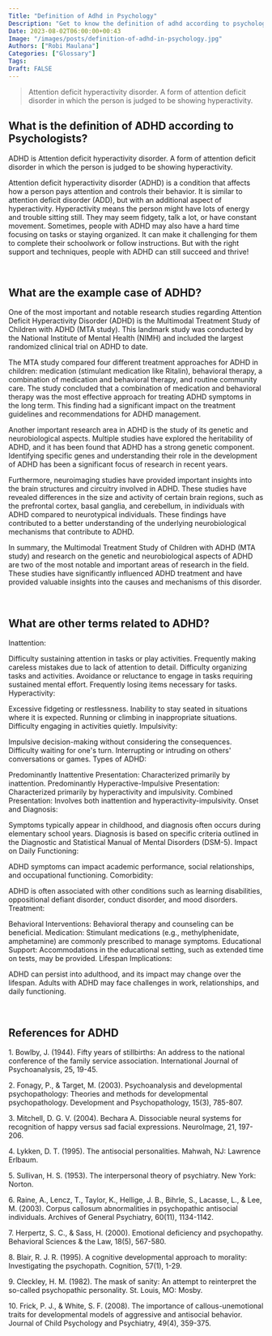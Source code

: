 ```yaml
---
Title: "Definition of Adhd in Psychology"
Description: "Get to know the definition of adhd according to psychologists."
Date: 2023-08-02T06:00:00+00:43
Image: "/images/posts/definition-of-adhd-in-psychology.jpg"
Authors: ["Robi Maulana"]
Categories: ["Glossary"]
Tags: 
Draft: FALSE
---
```





> Attention deficit hyperactivity disorder. A form of attention deficit disorder in which the person is judged to be showing hyperactivity.

## What is the definition of ADHD according to Psychologists?

ADHD is Attention deficit hyperactivity disorder. A form of attention deficit disorder in which the person is judged to be showing hyperactivity.

Attention deficit hyperactivity disorder (ADHD) is a condition that affects how a person pays attention and controls their behavior. It is similar to attention deficit disorder (ADD), but with an additional aspect of hyperactivity. Hyperactivity means the person might have lots of energy and trouble sitting still. They may seem fidgety, talk a lot, or have constant movement. Sometimes, people with ADHD may also have a hard time focusing on tasks or staying organized. It can make it challenging for them to complete their schoolwork or follow instructions. But with the right support and techniques, people with ADHD can still succeed and thrive!

 

## What are the example case of ADHD?

One of the most important and notable research studies regarding Attention Deficit Hyperactivity Disorder (ADHD) is the Multimodal Treatment Study of Children with ADHD (MTA study). This landmark study was conducted by the National Institute of Mental Health (NIMH) and included the largest randomized clinical trial on ADHD to date.

The MTA study compared four different treatment approaches for ADHD in children: medication (stimulant medication like Ritalin), behavioral therapy, a combination of medication and behavioral therapy, and routine community care. The study concluded that a combination of medication and behavioral therapy was the most effective approach for treating ADHD symptoms in the long term. This finding had a significant impact on the treatment guidelines and recommendations for ADHD management.

Another important research area in ADHD is the study of its genetic and neurobiological aspects. Multiple studies have explored the heritability of ADHD, and it has been found that ADHD has a strong genetic component. Identifying specific genes and understanding their role in the development of ADHD has been a significant focus of research in recent years.

Furthermore, neuroimaging studies have provided important insights into the brain structures and circuitry involved in ADHD. These studies have revealed differences in the size and activity of certain brain regions, such as the prefrontal cortex, basal ganglia, and cerebellum, in individuals with ADHD compared to neurotypical individuals. These findings have contributed to a better understanding of the underlying neurobiological mechanisms that contribute to ADHD.

In summary, the Multimodal Treatment Study of Children with ADHD (MTA study) and research on the genetic and neurobiological aspects of ADHD are two of the most notable and important areas of research in the field. These studies have significantly influenced ADHD treatment and have provided valuable insights into the causes and mechanisms of this disorder.

 

## What are other terms related to ADHD?

Inattention:

Difficulty sustaining attention in tasks or play activities. Frequently making careless mistakes due to lack of attention to detail. Difficulty organizing tasks and activities. Avoidance or reluctance to engage in tasks requiring sustained mental effort. Frequently losing items necessary for tasks. Hyperactivity:

Excessive fidgeting or restlessness. Inability to stay seated in situations where it is expected. Running or climbing in inappropriate situations. Difficulty engaging in activities quietly. Impulsivity:

Impulsive decision-making without considering the consequences. Difficulty waiting for one's turn. Interrupting or intruding on others' conversations or games. Types of ADHD:

Predominantly Inattentive Presentation: Characterized primarily by inattention. Predominantly Hyperactive-Impulsive Presentation: Characterized primarily by hyperactivity and impulsivity. Combined Presentation: Involves both inattention and hyperactivity-impulsivity. Onset and Diagnosis:

Symptoms typically appear in childhood, and diagnosis often occurs during elementary school years. Diagnosis is based on specific criteria outlined in the Diagnostic and Statistical Manual of Mental Disorders (DSM-5). Impact on Daily Functioning:

ADHD symptoms can impact academic performance, social relationships, and occupational functioning. Comorbidity:

ADHD is often associated with other conditions such as learning disabilities, oppositional defiant disorder, conduct disorder, and mood disorders. Treatment:

Behavioral Interventions: Behavioral therapy and counseling can be beneficial. Medication: Stimulant medications (e.g., methylphenidate, amphetamine) are commonly prescribed to manage symptoms. Educational Support: Accommodations in the educational setting, such as extended time on tests, may be provided. Lifespan Implications:

ADHD can persist into adulthood, and its impact may change over the lifespan. Adults with ADHD may face challenges in work, relationships, and daily functioning.

 

## References for ADHD

1\. Bowlby, J. (1944). Fifty years of stillbirths: An address to the national conference of the family service association. International Journal of Psychoanalysis, 25, 19-45.

2\. Fonagy, P., & Target, M. (2003). Psychoanalysis and developmental psychopathology: Theories and methods for developmental psychopathology. Development and Psychopathology, 15(3), 785-807.

3\. Mitchell, D. G. V. (2004). Bechara A. Dissociable neural systems for recognition of happy versus sad facial expressions. NeuroImage, 21, 197-206.

4\. Lykken, D. T. (1995). The antisocial personalities. Mahwah, NJ: Lawrence Erlbaum.

5\. Sullivan, H. S. (1953). The interpersonal theory of psychiatry. New York: Norton.

6\. Raine, A., Lencz, T., Taylor, K., Hellige, J. B., Bihrle, S., Lacasse, L., & Lee, M. (2003). Corpus callosum abnormalities in psychopathic antisocial individuals. Archives of General Psychiatry, 60(11), 1134-1142.

7\. Herpertz, S. C., & Sass, H. (2000). Emotional deficiency and psychopathy. Behavioral Sciences & the Law, 18(5), 567-580.

8\. Blair, R. J. R. (1995). A cognitive developmental approach to morality: Investigating the psychopath. Cognition, 57(1), 1-29.

9\. Cleckley, H. M. (1982). The mask of sanity: An attempt to reinterpret the so-called psychopathic personality. St. Louis, MO: Mosby.

10\. Frick, P. J., & White, S. F. (2008). The importance of callous-unemotional traits for developmental models of aggressive and antisocial behavior. Journal of Child Psychology and Psychiatry, 49(4), 359-375.
